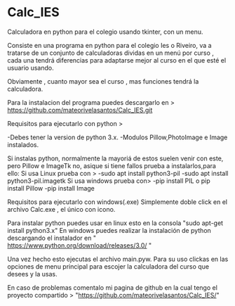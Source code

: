 # Calc_IES
Calculadora en python para el colegio usando tkinter, con un menu.

Consiste en una programa en python para el colegio Ies o Riveiro, va a tratarse de un conjunto de calculadoras dividas en un menú por curso , cada una tendrá diferencias para adaptarse mejor al curso en el que esté el usuario usando.

Obviamente , cuanto mayor sea el curso , mas funciones tendrá la calculadora.

Para la instalacion del programa puedes descargarlo en > https://github.com/mateorivelasantos/Calc_IES.git 

Requisitos para ejecutarlo con python > 

  -Debes tener la version de python 3.x.
  -Modulos Pillow,PhotoImage e Image instalados.
 
 Si instalas python, normalmente la mayoriá de estos suelen venir con este, pero Pillow e ImageTk no, asique si tiene fallos prueba a instalarlos,para ello:
      Si usa Linux prueba con >
          -sudo apt install python3-pil
          -sudo apt install python3-pil.imagetk
      Si usa windows prueba con>
          -pip install PIL o pip install Pillow
          -pip install Image

Requisitos para ejecutarlo con windows(.exe)
Simplemente doble click en el archivo Calc.exe , el único con icono.

Para instalar python puedes usar en linux esto en la consola "sudo apt-get install python3.x"
En windows puedes realizar la instalación de python descargando el instalador en " https://www.python.org/download/releases/3.0/ " 

Una vez hecho esto ejecutas el archivo main.pyw.
Para su uso clickas en las opciones de menu principal para escojer la calculadora del curso que desees y la usas.

En caso de problemas comentalo mi pagina de github en la cual tengo el proyecto compartido > "https://github.com/mateorivelasantos/Calc_IES/"

